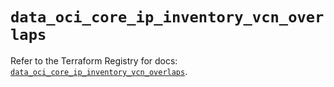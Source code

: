 # `data_oci_core_ip_inventory_vcn_overlaps`

Refer to the Terraform Registry for docs: [`data_oci_core_ip_inventory_vcn_overlaps`](https://registry.terraform.io/providers/oracle/oci/7.19.0/docs/data-sources/core_ip_inventory_vcn_overlaps).

